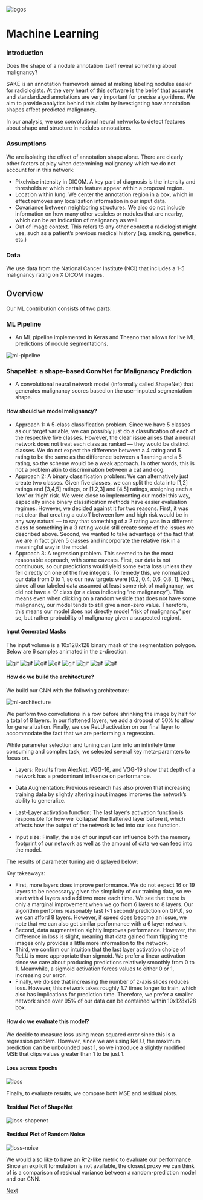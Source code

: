 ![logos](images/logo5.png)

# Machine Learning

### Introduction

Does the shape of a nodule annotation itself reveal something about malignancy? 

SAKE is an annotation framework aimed at making labeling nodules easier for radiologists. At the very heart of this software is the belief that accurate and standardized annotations are very important for precise algorithms. We aim to provide analytics behind this claim by investigating how annotation shapes affect predicted malignancy.

In our analysis, we use convolutional neural networks to detect features about shape and structure in nodules annotations.

### Assumptions

We are isolating the effect of annotation shape alone. There are clearly other factors at play when determining malignancy which we do not account for in this network:

- Pixelwise intensity in DICOM. A key part of diagnosis is the intensity and thresholds at which certain feature appear within a proposal region.
- Location within lung. We center the annotation region in a box, which in effect removes any localization information in our input data.
- Covariance between neighboring structures. We also do not include information on how many other vesicles or nodules that are nearby, which can be an indication of malignancy as well.
- Out of image context. This refers to any other context a radiologist might use, such as a patient’s previous medical history (eg. smoking, genetics, etc.)

### Data

We use data from the National Cancer Institute (NCI) that includes a 1-5 malignancy rating on X DICOM images. 

## Overview

Our ML contribution consists of two parts:

### ML Pipeline

- An ML pipeline implemented in Keras and Theano that allows for live ML predictions of nodule segmentations.

![ml-pipeline](images/ml/5.png)

### ShapeNet: a shape-based ConvNet for Malignancy Prediction

- A convolutional neural network model (informally called ShapeNet) that generates malignancy scores based on the user-inputed segmentation shape. 

#### How should we model malignancy?
- Approach 1: A 5-class classification problem. Since we have 5 classes as our target variable, we can possibly just do a classification of each of the respective five classes. However, the clear issue arises that a neural network does not treat each class as ranked — they would be distinct classes. We do not expect the difference between a 4 rating and 5 rating to be the same as the difference between a 1 ranting and a 5 rating, so the scheme would be a weak approach. In other words, this is not a problem akin to discrimination between a cat and dog.
- Approach 2: A binary classification problem: We can alternatively just create two classes. Given five classes, we can split the data into [1,2] ratings and [3,4,5] ratings, or [1,2,3] and [4,5] ratings, assigning each a ‘low’ or ‘high’ risk. We were close to implementing our model this way, especially since binary classification methods have easier evaluation regimes. However, we decided against it for two reasons. First, it was not clear that creating a cutoff between low and high risk would be in any way natural — to say that something of a 2 rating was in a different class to something in a 3 rating would still create some of the issues we described above. Second, we wanted to take advantage of the fact that we are in fact given 5 classes and incorporate the relative risk in a meaningful way in the model.
- Approach 3: A regression problem. This seemed to be the most reasonable approach, with some caveats. First, our data is not continuous, so our predictions would yield some extra loss unless they fell directly on one of the five integers. To remedy this, we normalized our data from 0 to 1, so our new targets were [0.2, 0.4, 0.6, 0.8, 1]. Next, since all our labeled data assumed at least some risk of malignancy, we did not have a ‘0’ class (or a class indicating “no malignancy”). This means even when clicking on a random vesicle that does not have some malignancy, our model tends to still give a non-zero value. Therefore, this means our model does not directly model “risk of malignancy” per se, but rather probability of malignancy given a suspected region).

#### Input Generated Masks

The input volume is a 10x128x128 binary mask of the segmentation polygon. Below are 6 samples animated in the z-direction.

![gif](images/ml/0.gif)
![gif](images/ml/1.gif)
![gif](images/ml/2.gif)
![gif](images/ml/3.gif)
![gif](images/ml/4.gif)
![gif](images/ml/5.gif)
![gif](images/ml/6.gif)
![gif](images/ml/7.gif)


#### How do we build the architecture?

We build our CNN with the following architecture:

![ml-architecture](images/ml/1.png)

We perform two convolutions in a row before shrinking the image by half for a total of 8 layers. In our flattened layers, we add a dropout of 50% to allow for generalization. Finally, we use ReLU activation on our final layer to accommodate the fact that we are performing a regression.

While parameter selection and tuning can turn into an infinitely time consuming and complex task, we selected several key meta-paramters to focus on.

- Layers: Results from AlexNet, VGG-16, and VGG-19 show that depth of a network has a predominant influence on performance.

- Data Augmentation: Previous research has also proven that increasing training data by slightly altering input images improves the network’s ability to generalize.

- Last-Layer activation function: The last layer’s activation function is responsible for how we ‘collapse’ the flattened layer before it, which affects how the output of the network is fed into our loss function.

- Input size: Finally, the size of our input can influence both the memory footprint of our network as well as the amount of data we can feed into the model.

The results of parameter tuning are displayed below:

Key takeaways:
- First, more layers does improve performance. We do not expect 16 or 19 layers to be necessaryy given the simplicity of our training data, so we start with 4 layers and add two more each time. We see that there is only a marginal improvement when we go from 6 layers to 8 layers. Our algorithm performs reasonably fast (<1 second/ prediction on GPU), so we can afford 8 layers. However, if speed does become an issue, we note that we can also get similar performance with a 6 layer network.
- Second, data augmentation sightly improves performance. However, the difference in loss is slight, meaning that data gained from flipping the images only provides a little more information to the network.
- Third, we confirm our intuition that the last layer activation choice of ReLU is more appropriate than sigmoid. We prefer a linear activation since we care about producing predictions relatively smoothly from 0 to 1. Meanwhile, a sigmoid activation forces values to either 0 or 1, increasing our error.
- Finally, we do see that increasing the number of z-axis slices reduces loss. However, this network takes roughly 1.7 times longer to train, which also has implications for prediction time. Therefore, we prefer a smaller network since over 95% of our data can be contained within 10x128x128 box.

#### How do we evaluate this model?
We decide to measure loss using mean squared error since this is a regression problem. However, since we are using ReLU, the maximum prediction can be unbounded past 1, so we introduce a slightly modified MSE that clips values greater than 1 to be just 1.

#### Loss across Epochs
![loss](images/ml/2.png)

Finally, to evaluate results, we compare both MSE and residual plots.

#### Residual Plot of ShapeNet
![loss-shapenet](images/ml/residual_plots_CNN-1.png)

#### Residual Plot of Random Noise
![loss-noise](images/ml/residual_plots_CNN_random.png)

We would also like to have an R^2-like metric to evaluate our performance. Since an explicit formulation is not available, the closest proxy we can think of is a comparison of residual variance between a random-prediction model and our CNN. 



[Next](http://sakeviewer.com/demo.html)
